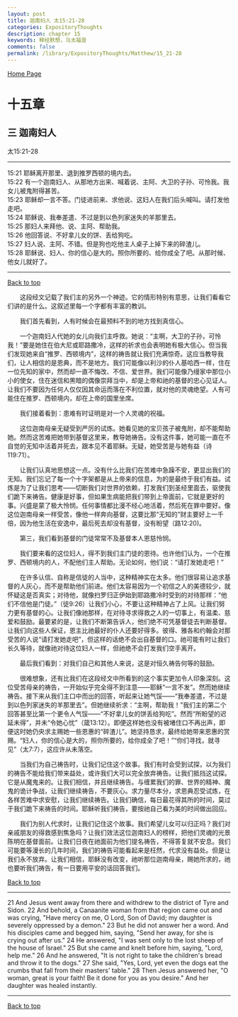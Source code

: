 ```yaml
---
layout: post
title: 迦南妇人 太15:21-28
categories: ExpositoryThoughts
description: chapter 15
keywords: 释经默想，马太福音
comments: false
permalink: /library/ExpositoryThoughts/Matthew/15_21-28
---
```

[ Home Page ]({{site.baseurl}}/index) <br>

<a name="0"></a>
# 十五章 

## 三 迦南妇人

太15:21-28

***

15:21 耶稣离开那里、退到推罗西顿的境内去。<br>
15:22 有一个迦南妇人、从那地方出来、喊着说、主阿、大卫的子孙、可怜我。我女儿被鬼附得甚苦。<br>
15:23 耶稣却一言不答。门徒进前来、求他说、这妇人在我们后头喊叫。请打发他走吧。<br>
15:24 耶稣说、我奉差遣、不过是到以色列家迷失的羊那里去。<br>
15:25 那妇人来拜他、说、主阿、帮助我。<br>
15:26 他回答说、不好拿儿女的饼、丢给狗吃。<br>
15:27 妇人说、主阿、不错。但是狗也吃他主人桌子上掉下来的碎渣儿。<br>
15:28 耶稣说、妇人、你的信心是大的。照你所要的、给你成全了吧。从那时候、他女儿就好了。<br>

***

[Back to top](#0)

&emsp;&emsp;这段经文记载了我们主的另外一个神迹。它的情形特别有意思，让我们看看它们讲的是什么。这叙述里每一个字都有丰富的教训。

&emsp;&emsp;我们首先看到，人有时候会在最预料不到的地方找到真信心。

&emsp;&emsp;一个迦南妇人代她的女儿向我们主呼救。她说：“主啊，大卫的子孙，可怜我！”要是她住在伯大尼或耶路撒冷，这样的祈求也会表明她有极大信心。但当我们发现她来自“推罗、西顿境内”，这样的祷告就让我们充满惊奇。这应当教导我们，让人相信的是恩典，而不是地方。我们可能像以利沙的仆人基哈西一样，住在一位先知的家中，然而却一直不悔改、不信、爱世界。我们可能像乃缦家中那位小小的使女，住在迷信和黑暗的偶像崇拜当中，却是上帝和祂的基督的忠心见证人。让我们不要因为任何人仅仅因其命运而落在不利位置，就对他的灵魂绝望。人有可能住在推罗、西顿境内，却在上帝的国里坐席。

&emsp;&emsp;我们接着看到：患难有时证明是对一个人灵魂的祝福。

&emsp;&emsp;这位迦南母亲无疑受到严厉的试炼。她看见她的宝贝孩子被鬼附，却不能帮助她。然而这苦难把她带到基督这里来，教导她祷告。没有这件事，她可能一直在不自觉的无知中活着并死去，跟本见不着耶稣。无疑，她受苦是与她有益（诗119:71）。

&emsp;&emsp;让我们认真地思想这一点。没有什么比我们在苦难中急躁不安，更显出我们的无知。我们忘记了每一个十字架都是从上帝来的信息，为的是最终于我们有益。试炼是为了让我们思考——切断我们对世界的依赖，打发我们到圣经里面去，驱使我们跪下来祷告。健康是好事，但如果生病能把我们带到上帝面前，它就是更好的事。兴盛是蒙了极大怜悯。任何事情都比漫不经心地活着，然后死在罪中要好。像这位迦南母亲一样受苦，像他一样奔向基督，这要比那“无知的”财主要好上一千倍，因为他生活在安逸中，最后死去却没有基督，没有盼望（路12:20)。

&emsp;&emsp;第三，我们看到基督的门徒常常不及基督本人恩慈怜悯。

&emsp;&emsp;我们要来看的这位妇人，得不到我们主门徒的恩待。也许他们认为，一个在推罗、西顿境内的人，不配他们主人帮助。无论如何，他们说：“请打发她走吧！”

&emsp;&emsp;在许多认信、自称是信徒的人当中，这种精神实在太多。他们很容易让追求基督的人灰心，而不是帮助他们前进。他们太容易因为一个初信之人的美德较少，就怀疑这是否真实；对待他，就像扫罗归正伊始到耶路撒冷时受到的对待那样：“他们不信他是门徒。”（徒9:26）让我们小心，不要让这种精神占了上风。让我们努力更有基督的心。让我们像祂那样，在对待寻求得救之人的一切事上，有温柔、慈爱和鼓励。最要紧的是，让我们不断第告诉人，他们绝不可凭基督徒去判断基督。让我们向这些人保证，恩主比祂最好的仆人还要好得多。彼得、雅各和约翰会对那受苦的人说“请打发她走吧”，但这样的话绝不会出自基督的口。祂可能有时让我们长久等待，就像祂对待这位妇人一样，但祂绝不会打发我们空手离开。

&emsp;&emsp;最后我们看到：对我们自己和其他人来说，这是对恒久祷告何等的鼓励。

&emsp;&emsp;很难想象，还有比我们在这段经文中所看到的这个事实更加令人印象深刻。这位受苦母亲的祷告，一开始似乎完全得不到注意——耶稣“一言不发”。然而她继续祷告。接下来从我们主口中而出的回答，听起来让她气馁——“我奉差遣，不过是到以色列家迷失的羊那里去”。但她继续祈求：“主啊，帮助我！”我们主的第二个回答甚至比第一个更令人气馁——“不好拿儿女的饼丢给狗吃”。然而“所盼望的迟延未得”，并未“令她心忧”（箴13:12）。即便这样她也没有被堵住口不再出声，即便这时她仍央求主赐她一些恩惠的“碎渣儿”。她坚持恳求，最终给她带来恩惠的赏赐。“妇人，你的信心是大的，照你所要的，给你成全了吧！”“你们寻找，就寻见”（太7:7），这应许从未落空。

&emsp;&emsp;当我们为自己祷告时，让我们记住这个故事。我们有时会受到试探，以为我们的祷告不能给我们带来益处，或许我们大可以完全放弃祷告。让我们抵挡这试探。它是从魔鬼来的。让我们相信，并且继续祷告。与缠累我们的罪、世界的精神、魔鬼的诡计争战，让我们继续祷告，不要灰心。求力量尽本分，求恩典忍受试炼，在各样苦难中求安慰，让我们继续祷告。让我们确信，每日最花得其所的时间，莫过于我们跪下来祷告的时间。耶稣听我们祷告，要按祂自己看为美的时间做出回应。

&emsp;&emsp;我们为别人代求时，让我们记住这个故事。我们希望儿女可以归正吗？我们对亲戚朋友的得救感到焦急吗？让我们效法这位迦南妇人的榜样，把他们灵魂的光景陈明在基督面前。让我们日夜在祂面前为他们提名祷告，不得答复就不安息。我们可能要等漫长的几年时间，我们的祷告可能看起来是枉然，代求没有益处。但是让我们永不放弃。让我们相信，耶稣没有改变，祂听那位迦南母亲，赐她所求的，祂也要听我们祷告，有一日要用平安的话回答我们。

[Back to top](#0)

***

21 And Jesus went away from there and withdrew to the district of Tyre and Sidon. 22 And behold, a Canaanite woman from that region came out and was crying, "Have mercy on me, O Lord, Son of David; my daughter is severely oppressed by a demon." 23 But he did not answer her a word. And his disciples came and begged him, saying, "Send her away, for she is crying out after us." 24 He answered, "I was sent only to the lost sheep of the house of Israel." 25 But she came and knelt before him, saying, "Lord, help me." 26 And he answered, "It is not right to take the children's bread and throw it to the dogs." 27 She said, "Yes, Lord, yet even the dogs eat the crumbs that fall from their masters' table." 28 Then Jesus answered her, "O woman, great is your faith! Be it done for you as you desire." And her daughter was healed instantly.

***

[Back to top](#0)
